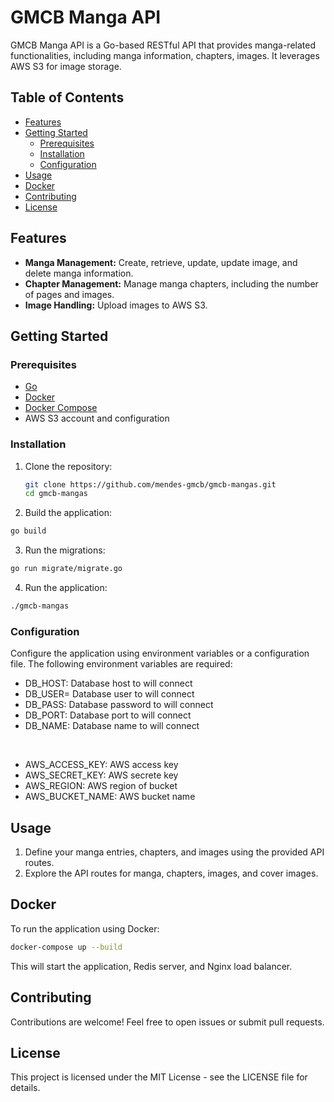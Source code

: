 # GMCB Manga API

GMCB Manga API is a Go-based RESTful API that provides manga-related functionalities, including manga information, chapters, images. It leverages AWS S3 for image storage.

## Table of Contents

- [Features](#features)
- [Getting Started](#getting-started)
  - [Prerequisites](#prerequisites)
  - [Installation](#installation)
  - [Configuration](#configuration)
- [Usage](#usage)
- [Docker](#docker)
- [Contributing](#contributing)
- [License](#license)

## Features

- **Manga Management:** Create, retrieve, update, update image, and delete manga information.
- **Chapter Management:** Manage manga chapters, including the number of pages and images.
- **Image Handling:** Upload images to AWS S3.

## Getting Started

### Prerequisites

- [Go](https://golang.org/doc/install)
- [Docker](https://docs.docker.com/get-docker/)
- [Docker Compose](https://docs.docker.com/compose/install/)
- AWS S3 account and configuration

### Installation

1. Clone the repository:

   ```bash
   git clone https://github.com/mendes-gmcb/gmcb-mangas.git
   cd gmcb-mangas
   ```

2. Build the application:
  ```bash
  go build
  ```

3. Run the migrations:
  ```bash
  go run migrate/migrate.go
  ```

4. Run the application:
  ```bash
  ./gmcb-mangas
  ```

### Configuration

Configure the application using environment variables or a configuration file. The following environment variables are required:

- DB_HOST: Database host to will connect
- DB_USER= Database user to will connect
- DB_PASS: Database password to will connect
- DB_PORT: Database port to will connect
- DB_NAME: Database name to will connect

<br>

- AWS_ACCESS_KEY: AWS access key
- AWS_SECRET_KEY: AWS secrete key 
- AWS_REGION: AWS region of bucket
- AWS_BUCKET_NAME: AWS bucket name

## Usage

1. Define your manga entries, chapters, and images using the provided API routes.
2. Explore the API routes for manga, chapters, images, and cover images.

## Docker

To run the application using Docker:

```bash
docker-compose up --build
```

This will start the application, Redis server, and Nginx load balancer.

## Contributing

Contributions are welcome! Feel free to open issues or submit pull requests.

## License

This project is licensed under the MIT License - see the LICENSE file for details.
